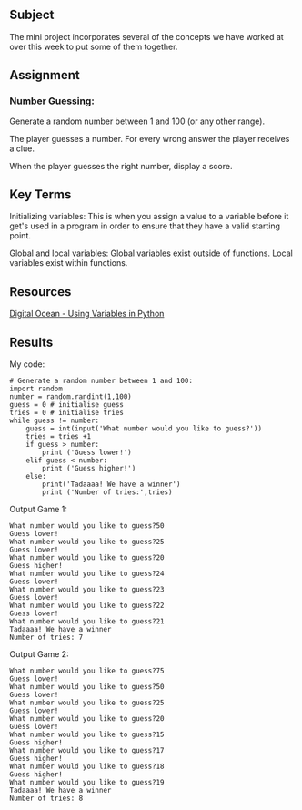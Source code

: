 ## Subject
The mini project incorporates several of the concepts we have worked at over this week to put some of them together.

## Assignment

### Number Guessing:

Generate a random number between 1 and 100 (or any other range).

The player guesses a number. For every wrong answer the player receives a clue.

When the player guesses the right number, display a score.

##  Key Terms

Initializing variables: This is when you assign a value to a variable before it get's used in a  program in order to ensure that they have a valid starting point.

Global and local variables: Global variables exist outside of functions. Local variables exist within functions.

##  Resources

[Digital Ocean - Using Variables in Python](https://www.digitalocean.com/community/tutorials/how-to-use-variables-in-python-3)

##  Results

My code:
```
# Generate a random number between 1 and 100:
import random
number = random.randint(1,100)
guess = 0 # initialise guess
tries = 0 # initialise tries
while guess != number:
    guess = int(input('What number would you like to guess?'))
    tries = tries +1
    if guess > number:
        print ('Guess lower!')
    elif guess < number:
        print ('Guess higher!')
    else:
        print('Tadaaaa! We have a winner')
        print ('Number of tries:',tries)
```
Output Game 1:
```
What number would you like to guess?50
Guess lower!
What number would you like to guess?25
Guess lower!
What number would you like to guess?20
Guess higher!
What number would you like to guess?24
Guess lower!
What number would you like to guess?23
Guess lower!
What number would you like to guess?22
Guess lower!
What number would you like to guess?21
Tadaaaa! We have a winner
Number of tries: 7
```

Output Game 2:

```
What number would you like to guess?75
Guess lower!
What number would you like to guess?50
Guess lower!
What number would you like to guess?25
Guess lower!
What number would you like to guess?20
Guess lower!
What number would you like to guess?15
Guess higher!
What number would you like to guess?17
Guess higher!
What number would you like to guess?18
Guess higher!
What number would you like to guess?19
Tadaaaa! We have a winner
Number of tries: 8
```
